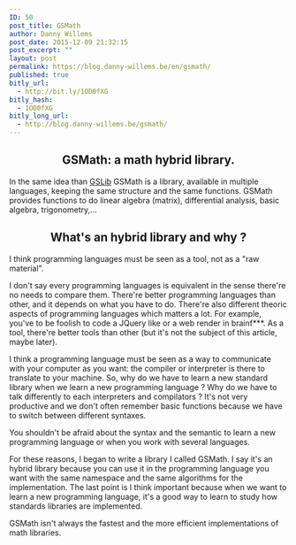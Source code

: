 ```yaml
---
ID: 50
post_title: GSMath
author: Danny Willems
post_date: 2015-12-09 21:32:15
post_excerpt: ""
layout: post
permalink: https://blog.danny-willems.be/en/gsmath/
published: true
bitly_url:
  - http://bit.ly/1OD0fXG
bitly_hash:
  - 1OD0fXG
bitly_long_url:
  - http://blog.danny-willems.be/gsmath/
---
```


<h2 style="text-align:center">GSMath: a math hybrid library.</h2>

In the same idea than <a href="http://blog.danny-willems.be/en/gslib">GSLib</a>
GSMath is a library, available in multiple languages, keeping the same structure
and the same functions. GSMath provides functions to do linear algebra (matrix),
differential analysis, basic algebra, trigonometry,...

<h2 style="text-align:center">What's an hybrid library and why ?</h2>

I think programming languages must be seen as a tool, not as a "raw material".

I don't say every programming languages is equivalent in the sense there're no
needs to compare them. There're better programming languages than other, and it
depends on what you have to do. There're also different theoric aspects of
programming languages which matters a lot. For example, you've to be foolish to
code a JQuery like or a web render in brainf\*\*\*. As a tool, there're better
tools than other (but it's not the subject of this article, maybe later).

I think a programming language must be seen as a way to communicate with your
computer as you want: the compiler or interpreter is there to translate to your
machine. So, why do we have to learn a new standard library when we learn a new
programming language ? Why do we have to talk differently to each interpreters
and compilators ? It's not very productive and we don't often remember basic
functions because we have to switch between different syntaxes.

<div class="dw-quote">
You shouldn't be afraid about the syntax and the semantic to learn a new programming language or when you work with several languages.
</div>

For these reasons, I began to write a library I called GSMath. I say it's an
hybrid library because you can use it in the programming language you want with
the same namespace and the same algorithms for the implementation. The last
point is I think important because when we want to learn a new programming
language, it's a good way to learn to study how standards libraries are
implemented.

<div class="dw-quote">
GSMath isn't always the fastest and the more efficient implementations of math libraries.
</div>
